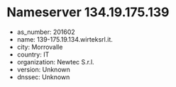 # Nameserver 134.19.175.139

* as_number: 201602
* name: 139-175.19.134.wirteksrl.it.
* city: Morrovalle
* country: IT
* organization: Newtec S.r.l.
* version: Unknown
* dnssec: Unknown
